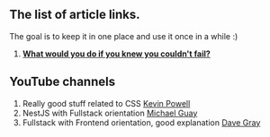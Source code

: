 ## The list of article links.

The goal is to keep it in one place and use it once in a while :)

1. **[What would you do if you knew you couldn't fail?](https://davidwells.io/blog/what-would-you-do-if-you-knew-you-couldnt-fail)**


## YouTube channels

1. Really good stuff related to CSS [Kevin Powell](https://www.youtube.com/@KevinPowell)
2. NestJS with Fullstack orientation [Michael Guay](https://www.youtube.com/@mguay)
3. Fullstack with Frontend orientation, good explanation [Dave Gray](https://www.youtube.com/@DaveGrayTeachesCode)
